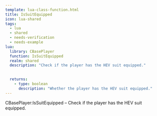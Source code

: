```yaml
---
template: lua-class-function.html
title: IsSuitEquipped
icon: lua-shared
tags:
  - lua
  - shared
  - needs-verification
  - needs-example
lua:
  library: CBasePlayer
  function: IsSuitEquipped
  realm: shared
  description: "Check if the player has the HEV suit equipped."
  
  
  returns:
    - type: boolean
      description: "Whether the player has the HEV suit equipped."
---
```


<div class="lua__search__keywords">
CBasePlayer:IsSuitEquipped &#x2013; Check if the player has the HEV suit equipped.
</div>
